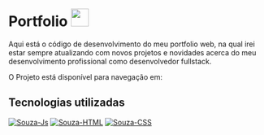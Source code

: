 
# Portfolio <img src="https://cdn-icons-png.flaticon.com/128/3476/3476457.png" width="35px">

Aqui está o código de desenvolvimento do meu portfolio web, na qual irei estar sempre atualizando com novos projetos e novidades acerca do meu desenvolvimento profissional como desenvolvedor fullstack.

O Projeto está disponível para navegação em:




## Tecnologias utilizadas

 <a href="https://www.linkedin.com/in/samuel-alves-96813620b" target="_blank"><img align="top" alt="Souza-Js" src="https://img.shields.io/badge/JavaScript-F7DF1E?style=for-the-badge&logo=javascript&logoColor=black"></a>
  <a href="https://www.linkedin.com/in/samuel-alves-96813620b" target="_blank"><img align="top" alt="Souza-HTML" src="https://img.shields.io/badge/HTML5-E34F26?style=for-the-badge&logo=html5&logoColor=white"></a>
  <a href="https://www.linkedin.com/in/samuel-alves-96813620b" target="_blank"><img align="top" alt="Souza-CSS" src="https://img.shields.io/badge/CSS3-1572B6?style=for-the-badge&logo=css3&logoColor=white"></a>

